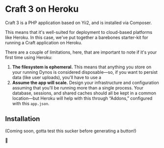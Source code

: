 # Craft 3 on Heroku

Craft 3 is a PHP application based on Yii2, and is installed via Composer.

This means that it's well-suited for deployment to cloud-based platforms like Heroku. In this case, we've put together a barebones starter-kit for running a Craft application on Heroku.

There are a couple of limitations, here, that are important to note if it's your first time using Heroku:

1. **The filesystem is ephemeral.** This means that anything you store on your running Dynos is considered disposable—so, if you want to persist data (like user uploads), you'll have to use a 
2. **Assume the app will scale.** Design your infrastructure and configuration assuming that you'll be running more than a single process. Your database, sessions, and shared caches should all be kept in a common location—but Heroku will help with this through “Addons,” configured with this `app.json`.

## Installation

(Coming soon, gotta test this sucker before generating a button!)

:deciduous_tree:
